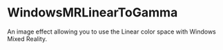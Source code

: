 # WindowsMRLinearToGamma
An image effect allowing you to use the Linear color space with Windows Mixed Reality.
